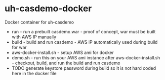  # uh-casdemo-docker

 Docker container for uh-casdemo
  
* run - run a prebuilt casdemo.war - proof of concept, war must be built with AWS IP manually
* build - build and run casdemo - AWS IP automatically used during build for war
* aws-docker-install.sh - setup AWS ami for docker
* demo.sh - run this on your AWS ami instance after aws-docker-install.sh - checkout, build, and run the build and run casdemo
 * TODO generate keystore password during build so it is not hard coded here in the docker file

